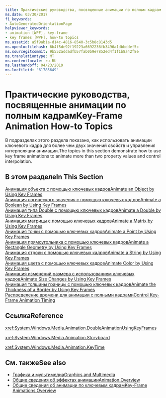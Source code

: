 ```yaml
---
title: Практические руководства, посвященные анимации по полным кадрам
ms.date: 03/30/2017
f1_keywords:
- AutoGeneratedOrientationPage
helpviewer_keywords:
- animation [WPF], key-frame
- key frames [WPF], how-to topics
ms.assetid: a5f9ab1a-d14c-4816-8540-3c5b8c8143d5
ms.openlocfilehash: 6b4f5de92f19223a6692236fb3496a1dbbddef5c
ms.sourcegitcommit: 9b552addadfb57fab0b9e7852ed4f1f1b8a42f8e
ms.translationtype: MT
ms.contentlocale: ru-RU
ms.lasthandoff: 04/23/2019
ms.locfileid: "61785649"
---
```

# <a name="key-frame-animation-how-to-topics"></a><span data-ttu-id="bbfde-102">Практические руководства, посвященные анимации по полным кадрам</span><span class="sxs-lookup"><span data-stu-id="bbfde-102">Key-Frame Animation How-to Topics</span></span>
<span data-ttu-id="bbfde-103">В подразделах этого раздела показано, как использовать анимации ключевого кадра для более чем двух значений свойств и управления интерполяции анимации.</span><span class="sxs-lookup"><span data-stu-id="bbfde-103">The topics in this section demonstrate how to use key frame animations to animate more than two property values and control interpolation.</span></span>  
  
## <a name="in-this-section"></a><span data-ttu-id="bbfde-104">В этом разделе</span><span class="sxs-lookup"><span data-stu-id="bbfde-104">In This Section</span></span>  
 [<span data-ttu-id="bbfde-105">Анимация объекта с помощью ключевых кадров</span><span class="sxs-lookup"><span data-stu-id="bbfde-105">Animate an Object by Using Key Frames</span></span>](how-to-animate-an-object-by-using-key-frames.md)  
 [<span data-ttu-id="bbfde-106">Анимация логического значения с помощью ключевых кадров</span><span class="sxs-lookup"><span data-stu-id="bbfde-106">Animate a Boolean by Using Key Frames</span></span>](how-to-animate-a-boolean-by-using-key-frames.md)  
 [<span data-ttu-id="bbfde-107">Анимация типа Double с помощью ключевых кадров</span><span class="sxs-lookup"><span data-stu-id="bbfde-107">Animate a Double by Using Key Frames</span></span>](how-to-animate-a-double-by-using-key-frames.md)  
 [<span data-ttu-id="bbfde-108">Анимация матрицы с помощью ключевых кадров</span><span class="sxs-lookup"><span data-stu-id="bbfde-108">Animate a Matrix by Using Key Frames</span></span>](how-to-animate-a-matrix-by-using-key-frames.md)  
 [<span data-ttu-id="bbfde-109">Анимация точки с помощью ключевых кадров</span><span class="sxs-lookup"><span data-stu-id="bbfde-109">Animate a Point by Using Key Frames</span></span>](how-to-animate-a-point-by-using-key-frames.md)  
 [<span data-ttu-id="bbfde-110">Анимация прямоугольника с помощью ключевых кадров</span><span class="sxs-lookup"><span data-stu-id="bbfde-110">Animate a Rectangle Geometry by Using Key Frames</span></span>](how-to-animate-a-rectangle-geometry-by-using-key-frames.md)  
 [<span data-ttu-id="bbfde-111">Анимация строки с помощью ключевых кадров</span><span class="sxs-lookup"><span data-stu-id="bbfde-111">Animate a String by Using Key Frames</span></span>](how-to-animate-a-string-by-using-key-frames.md)  
 [<span data-ttu-id="bbfde-112">Анимация цвета с помощью ключевых кадров</span><span class="sxs-lookup"><span data-stu-id="bbfde-112">Animate Color by Using Key Frames</span></span>](how-to-animate-color-by-using-key-frames.md)  
 [<span data-ttu-id="bbfde-113">Анимация изменений размера с использованием ключевых кадров</span><span class="sxs-lookup"><span data-stu-id="bbfde-113">Animate Size Changes by Using Key Frames</span></span>](how-to-animate-size-changes-by-using-key-frames.md)  
 [<span data-ttu-id="bbfde-114">Анимация толщины границы с помощью ключевых кадров</span><span class="sxs-lookup"><span data-stu-id="bbfde-114">Animate the Thickness of a Border by Using Key Frames</span></span>](how-to-animate-the-thickness-of-a-border-by-using-key-frames.md)  
 [<span data-ttu-id="bbfde-115">Распределение времени для анимации с полными кадрами</span><span class="sxs-lookup"><span data-stu-id="bbfde-115">Control Key-Frame Animation Timing</span></span>](how-to-control-key-frame-animation-timing.md)  
  
## <a name="reference"></a><span data-ttu-id="bbfde-116">Ссылка</span><span class="sxs-lookup"><span data-stu-id="bbfde-116">Reference</span></span>  
 <xref:System.Windows.Media.Animation.DoubleAnimationUsingKeyFrames>  
  
 <xref:System.Windows.Media.Animation.Storyboard>  
  
 <xref:System.Windows.Media.Animation.KeyTime>  
  
## <a name="see-also"></a><span data-ttu-id="bbfde-117">См. также</span><span class="sxs-lookup"><span data-stu-id="bbfde-117">See also</span></span>

- [<span data-ttu-id="bbfde-118">Графика и мультимедиа</span><span class="sxs-lookup"><span data-stu-id="bbfde-118">Graphics and Multimedia</span></span>](index.md)
- [<span data-ttu-id="bbfde-119">Общие сведения об эффектах анимации</span><span class="sxs-lookup"><span data-stu-id="bbfde-119">Animation Overview</span></span>](animation-overview.md)
- [<span data-ttu-id="bbfde-120">Общие сведения об анимации по ключевым кадрам</span><span class="sxs-lookup"><span data-stu-id="bbfde-120">Key-Frame Animations Overview</span></span>](key-frame-animations-overview.md)
